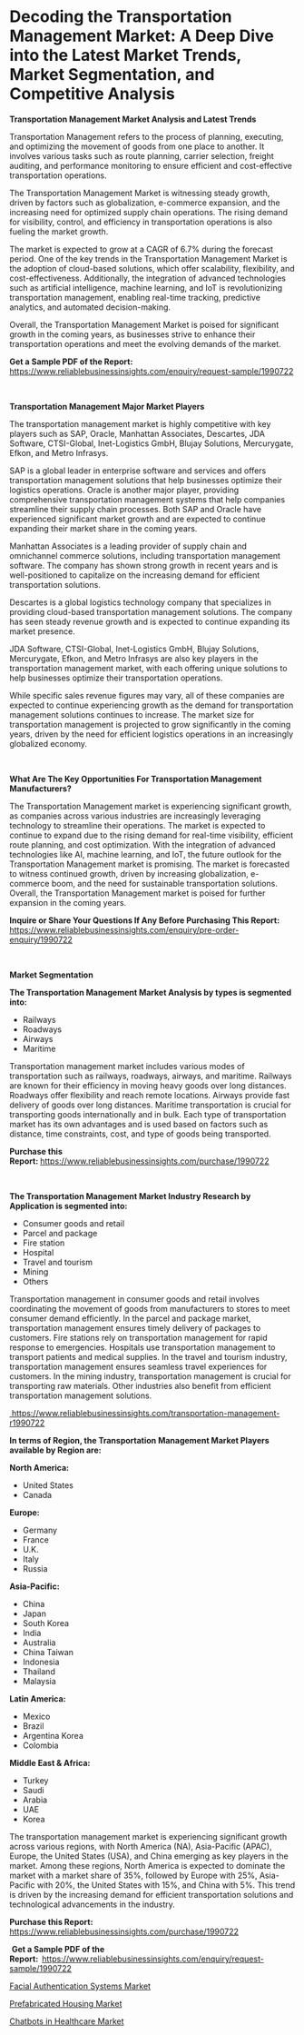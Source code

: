 <p><h1>Decoding the Transportation Management Market: A Deep Dive into the Latest Market Trends, Market Segmentation, and Competitive Analysis</h1></p><p><strong>Transportation Management Market Analysis and Latest Trends</strong></p>
<p><p>Transportation Management refers to the process of planning, executing, and optimizing the movement of goods from one place to another. It involves various tasks such as route planning, carrier selection, freight auditing, and performance monitoring to ensure efficient and cost-effective transportation operations.</p><p>The Transportation Management Market is witnessing steady growth, driven by factors such as globalization, e-commerce expansion, and the increasing need for optimized supply chain operations. The rising demand for visibility, control, and efficiency in transportation operations is also fueling the market growth.</p><p>The market is expected to grow at a CAGR of 6.7% during the forecast period. One of the key trends in the Transportation Management Market is the adoption of cloud-based solutions, which offer scalability, flexibility, and cost-effectiveness. Additionally, the integration of advanced technologies such as artificial intelligence, machine learning, and IoT is revolutionizing transportation management, enabling real-time tracking, predictive analytics, and automated decision-making.</p><p>Overall, the Transportation Management Market is poised for significant growth in the coming years, as businesses strive to enhance their transportation operations and meet the evolving demands of the market.</p></p>
<p><strong>Get a Sample PDF of the Report:&nbsp;</strong> <a href="https://www.reliablebusinessinsights.com/enquiry/request-sample/1990722">https://www.reliablebusinessinsights.com/enquiry/request-sample/1990722</a></p>
<p>&nbsp;</p>
<p><strong>Transportation Management Major Market Players</strong></p>
<p><p>The transportation management market is highly competitive with key players such as SAP, Oracle, Manhattan Associates, Descartes, JDA Software, CTSI-Global, Inet-Logistics GmbH, Blujay Solutions, Mercurygate, Efkon, and Metro Infrasys. </p><p>SAP is a global leader in enterprise software and services and offers transportation management solutions that help businesses optimize their logistics operations. Oracle is another major player, providing comprehensive transportation management systems that help companies streamline their supply chain processes. Both SAP and Oracle have experienced significant market growth and are expected to continue expanding their market share in the coming years.</p><p>Manhattan Associates is a leading provider of supply chain and omnichannel commerce solutions, including transportation management software. The company has shown strong growth in recent years and is well-positioned to capitalize on the increasing demand for efficient transportation solutions.</p><p>Descartes is a global logistics technology company that specializes in providing cloud-based transportation management solutions. The company has seen steady revenue growth and is expected to continue expanding its market presence.</p><p>JDA Software, CTSI-Global, Inet-Logistics GmbH, Blujay Solutions, Mercurygate, Efkon, and Metro Infrasys are also key players in the transportation management market, with each offering unique solutions to help businesses optimize their transportation operations.</p><p>While specific sales revenue figures may vary, all of these companies are expected to continue experiencing growth as the demand for transportation management solutions continues to increase. The market size for transportation management is projected to grow significantly in the coming years, driven by the need for efficient logistics operations in an increasingly globalized economy.</p></p>
<p>&nbsp;</p>
<p><strong>What Are The Key Opportunities For Transportation Management Manufacturers?</strong></p>
<p><p>The Transportation Management market is experiencing significant growth, as companies across various industries are increasingly leveraging technology to streamline their operations. The market is expected to continue to expand due to the rising demand for real-time visibility, efficient route planning, and cost optimization. With the integration of advanced technologies like AI, machine learning, and IoT, the future outlook for the Transportation Management market is promising. The market is forecasted to witness continued growth, driven by increasing globalization, e-commerce boom, and the need for sustainable transportation solutions. Overall, the Transportation Management market is poised for further expansion in the coming years.</p></p>
<p><strong>Inquire or Share Your Questions If Any Before Purchasing This Report:</strong> <a href="https://www.reliablebusinessinsights.com/enquiry/pre-order-enquiry/1990722">https://www.reliablebusinessinsights.com/enquiry/pre-order-enquiry/1990722</a></p>
<p>&nbsp;</p>
<p><strong>Market Segmentation</strong></p>
<p><strong>The Transportation Management Market Analysis by types is segmented into:</strong></p>
<p><ul><li>Railways</li><li>Roadways</li><li>Airways</li><li>Maritime</li></ul></p>
<p><p>Transportation management market includes various modes of transportation such as railways, roadways, airways, and maritime. Railways are known for their efficiency in moving heavy goods over long distances. Roadways offer flexibility and reach remote locations. Airways provide fast delivery of goods over long distances. Maritime transportation is crucial for transporting goods internationally and in bulk. Each type of transportation market has its own advantages and is used based on factors such as distance, time constraints, cost, and type of goods being transported.</p></p>
<p><strong>Purchase this Report:&nbsp;</strong><a href="https://www.reliablebusinessinsights.com/purchase/1990722">https://www.reliablebusinessinsights.com/purchase/1990722</a></p>
<p>&nbsp;</p>
<p><strong>The Transportation Management Market Industry Research by Application is segmented into:</strong></p>
<p><ul><li>Consumer goods and retail</li><li>Parcel and package</li><li>Fire station</li><li>Hospital</li><li>Travel and tourism</li><li>Mining</li><li>Others</li></ul></p>
<p><p>Transportation management in consumer goods and retail involves coordinating the movement of goods from manufacturers to stores to meet consumer demand efficiently. In the parcel and package market, transportation management ensures timely delivery of packages to customers. Fire stations rely on transportation management for rapid response to emergencies. Hospitals use transportation management to transport patients and medical supplies. In the travel and tourism industry, transportation management ensures seamless travel experiences for customers. In the mining industry, transportation management is crucial for transporting raw materials. Other industries also benefit from efficient transportation management solutions.</p></p>
<p><a href="https://www.reliablebusinessinsights.com/transportation-management-r1990722">&nbsp;https://www.reliablebusinessinsights.com/transportation-management-r1990722</a></p>
<p><strong>In terms of Region, the Transportation Management Market Players available by Region are:</strong></p>
<p>
    <p> <strong> North America: </strong>
        <ul>
            <li>United States</li>
            <li>Canada</li>
        </ul>
        </p> 
    <p> <strong> Europe: </strong>
        <ul>
            <li>Germany</li>
            <li>France</li>
            <li>U.K.</li>
            <li>Italy</li>
            <li>Russia</li>
        </ul>
        </p> 
    <p> <strong> Asia-Pacific: </strong>
        <ul>
            <li>China</li>
            <li>Japan</li>
            <li>South Korea</li>
            <li>India</li>
            <li>Australia</li>
            <li>China Taiwan</li>
            <li>Indonesia</li>
            <li>Thailand</li>
            <li>Malaysia</li>
        </ul>
        </p> 
    <p> <strong> Latin America: </strong>
        <ul>
            <li>Mexico</li>
            <li>Brazil</li>
            <li>Argentina Korea</li>
            <li>Colombia</li>
        </ul>
        </p> 
    <p> <strong> Middle East & Africa: </strong>
        <ul>
            <li>Turkey</li>
            <li>Saudi</li>
            <li>Arabia</li>
            <li>UAE</li>
            <li>Korea</li>
        </ul>
    </p>
    </p>
<p><p>The transportation management market is experiencing significant growth across various regions, with North America (NA), Asia-Pacific (APAC), Europe, the United States (USA), and China emerging as key players in the market. Among these regions, North America is expected to dominate the market with a market share of 35%, followed by Europe with 25%, Asia-Pacific with 20%, the United States with 15%, and China with 5%. This trend is driven by the increasing demand for efficient transportation solutions and technological advancements in the industry.</p></p>
<p><strong>Purchase this Report: </strong><a href="https://www.reliablebusinessinsights.com/purchase/1990722">https://www.reliablebusinessinsights.com/purchase/1990722</a></p>
<p>&nbsp;<strong>Get a Sample PDF of the Report:&nbsp;&nbsp;</strong><a href="https://www.reliablebusinessinsights.com/enquiry/request-sample/1990722">https://www.reliablebusinessinsights.com/enquiry/request-sample/1990722</a></p>
<p><strong></strong></p>
<p><p><a href="https://github.com/qrkceaah30/Market-Research-Report-List-1/blob/main/facial-authentication-systems-market.md">Facial Authentication Systems Market</a></p><p><a href="https://github.com/lsapaaep8/Market-Research-Report-List-1/blob/main/prefabricated-housing-market.md">Prefabricated Housing Market</a></p><p><a href="https://github.com/caicuccucga/Market-Research-Report-List-1/blob/main/chatbots-in-healthcare-market.md">Chatbots in Healthcare Market</a></p></p>